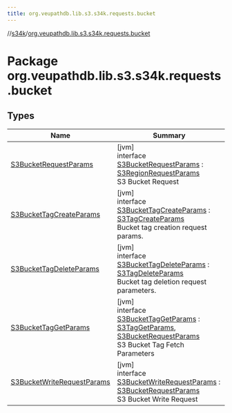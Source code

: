 ```yaml
---
title: org.veupathdb.lib.s3.s34k.requests.bucket
---
```

//[s34k](../../index.html)/[org.veupathdb.lib.s3.s34k.requests.bucket](index.html)



# Package org.veupathdb.lib.s3.s34k.requests.bucket



## Types


| Name | Summary |
|---|---|
| [S3BucketRequestParams](-s3-bucket-request-params/index.html) | [jvm]<br>interface [S3BucketRequestParams](-s3-bucket-request-params/index.html) : [S3RegionRequestParams](../org.veupathdb.lib.s3.s34k.requests/-s3-region-request-params/index.html)<br>S3 Bucket Request |
| [S3BucketTagCreateParams](-s3-bucket-tag-create-params/index.html) | [jvm]<br>interface [S3BucketTagCreateParams](-s3-bucket-tag-create-params/index.html) : [S3TagCreateParams](../org.veupathdb.lib.s3.s34k.requests/-s3-tag-create-params/index.html)<br>Bucket tag creation request params. |
| [S3BucketTagDeleteParams](-s3-bucket-tag-delete-params/index.html) | [jvm]<br>interface [S3BucketTagDeleteParams](-s3-bucket-tag-delete-params/index.html) : [S3TagDeleteParams](../org.veupathdb.lib.s3.s34k.requests/-s3-tag-delete-params/index.html)<br>Bucket tag deletion request parameters. |
| [S3BucketTagGetParams](-s3-bucket-tag-get-params/index.html) | [jvm]<br>interface [S3BucketTagGetParams](-s3-bucket-tag-get-params/index.html) : [S3TagGetParams](../org.veupathdb.lib.s3.s34k.requests/-s3-tag-get-params/index.html), [S3BucketRequestParams](-s3-bucket-request-params/index.html)<br>S3 Bucket Tag Fetch Parameters |
| [S3BucketWriteRequestParams](-s3-bucket-write-request-params/index.html) | [jvm]<br>interface [S3BucketWriteRequestParams](-s3-bucket-write-request-params/index.html) : [S3BucketRequestParams](-s3-bucket-request-params/index.html)<br>S3 Bucket Write Request |

